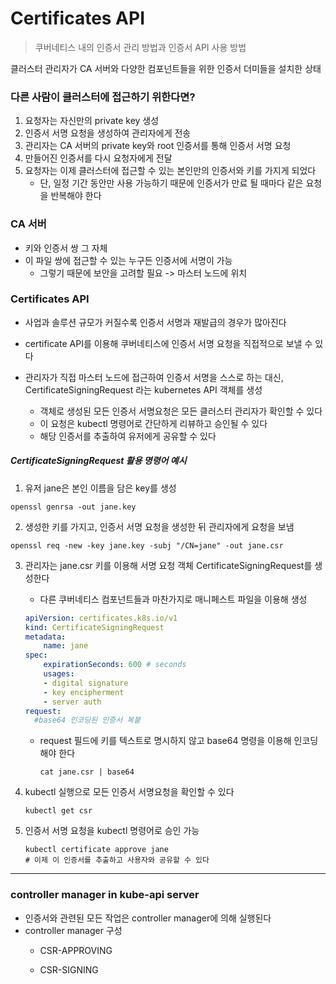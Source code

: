 # Certificates API

> 쿠버네티스 내의 인증서 관리 방법과 인증서 API 사용 방법

클러스터 관리자가 CA 서버와 다양한 컴포넌트들을 위한 인증서 더미들을 설치한 상태

### 다른 사람이 클러스터에 접근하기 위한다면?

1. 요청자는 자신만의 private key 생성
2. 인증서 서명 요청을 생성하여 관리자에게 전송
3. 관리자는 CA 서버의 private key와 root 인증서를 통해 인증서 서명 요청
4. 만들어진 인증서를 다시 요청자에게 전달
5. 요청자는 이제 클러스터에 접근할 수 있는 본인만의 인증서와 키를 가지게 되었다 
    - 단, 일정 기간 동안만 사용 가능하기 때문에 인증서가 만료 될 때마다 같은 요청을 반복해야 한다


### CA 서버
- 키와 인증서 쌍 그 자체
- 이 파일 쌍에 접근할 수 있는 누구든 인증서에 서명이 가능
    - 그렇기 때문에 보안을 고려할 필요 -> 마스터 노드에 위치

### Certificates API
- 사업과 솔루션 규모가 커질수록 인증서 서명과 재발급의 경우가 많아진다
- certificate API를 이용해 쿠버네티스에 인증서 서명 요청을 직접적으로 보낼 수 있다

- 관리자가 직접 마스터 노드에 접근하여 인증서 서명을 스스로 하는 대신, CertificateSigningRequest 라는 kubernetes API 객체를 생성
    - 객체로 생성된 모든 인증서 서명요청은 모든 클러스터 관리자가 확인할 수 있다
    - 이 요청은 kubectl 명령어로 간단하게 리뷰하고 승인될 수 있다
    - 해당 인증서를 추출하여 유저에게 공유할 수 있다
  
##### CertificateSigningRequest 활용 명령어 예시

1. 유저 jane은 본인 이름을 담은 key를 생성 
```shell
openssl genrsa -out jane.key
```

2. 생성한 키를 가지고, 인증서 서명 요청을 생성한 뒤 관리자에게 요청을 보냄 
```shell
openssl req -new -key jane.key -subj "/CN=jane" -out jane.csr
``` 

3. 관리자는 jane.csr 키를 이용해 서명 요청 객체 CertificateSigningRequest를 생성한다
    - 다른 쿠버네티스 컴포넌트들과 마찬가지로 매니페스트 파일을 이용해 생성
    ```yaml
    apiVersion: certificates.k8s.io/v1
    kind: CertificateSigningRequest
    metadata:
        name: jane
    spec:
        expirationSeconds: 600 # seconds
        usages:
        - digital signature
        - key encipherment
        - server auth
    request:
      #base64 인코딩된 인증서 복붙
    ```
    - request 필드에 키를 텍스트로 명시하지 않고 base64 명령을 이용해 인코딩해야 한다
        ```shell
        cat jane.csr | base64
        ``` 

4. kubectl 실행으로 모든 인증서 서명요청을 확인할 수 있다
    ```shell
    kubectl get csr
    ```

5. 인증서 서명 요청을 kubectl 명령어로 승인 가능
    ```shell
    kubectl certificate approve jane
    # 이제 이 인증서를 추출하고 사용자와 공유할 수 있다
    ```

---

### controller manager in kube-api server
- 인증서와 관련된 모든 작업은 controller manager에 의해 실행된다
- controller manager 구성
    - CSR-APPROVING
        
    - CSR-SIGNING
